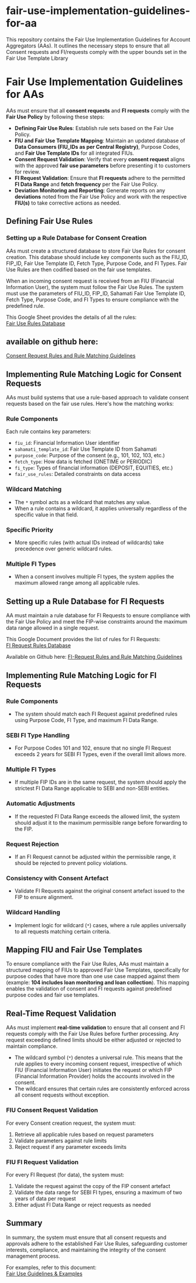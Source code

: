 # fair-use-implementation-guidelines-for-aa
This repository contains the Fair Use Implementation Guidelines for Account Aggregators (AAs). It outlines the necessary steps to ensure that all Consent requests and FI/requests comply with the upper bounds set in the Fair Use Template Library
# Fair Use Implementation Guidelines for AAs

AAs must ensure that all **consent requests** and **FI requests** comply with the **Fair Use Policy** by following these steps:

- **Defining Fair Use Rules**: Establish rule sets based on the Fair Use Policy.  
- **FIU and Fair Use Template Mapping**: Maintain an updated database of **Data Consumers (FIU_IDs as per Central Registry)**, Purpose Codes, and **Fair Use Template IDs** for all integrated FIUs.  
- **Consent Request Validation**: Verify that every **consent request** aligns with the approved **fair use parameters** before presenting it to customers for review.  
- **FI Request Validation**: Ensure that **FI requests** adhere to the permitted **FI Data Range** and **fetch frequency** per the Fair Use Policy.  
- **Deviation Monitoring and Reporting**: Generate reports on any **deviations** noted from the Fair Use Policy and work with the respective **FIU(s)** to take corrective actions as needed.

## Defining Fair Use Rules  

### Setting up a Rule Database for Consent Creation  
AAs must create a structured database to store Fair Use Rules for consent creation. This database should include key components such as the FIU_ID, FIP_ID, Fair Use Template ID, Fetch Type, Purpose Code, and FI Types. Fair Use Rules are then codified based on the fair use templates.  

When an incoming consent request is received from an FIU (Financial Information User), the system must follow the Fair Use Rules. The system must use the parameters of FIU_ID, FIP_ID, Sahamati Fair Use Template ID, Fetch Type, Purpose Code, and FI Types to ensure compliance with the predefined rule.  

This Google Sheet provides the details of all the rules:  
[Fair Use Rules Database](https://docs.google.com/document/d/1NXVrhmrKw99BwUxCeAyyepPRkVj3ioPEuvxhQ2xQyh0/edit?tab=t.0)  

## available on github here:
[Consent Request Rules and Rule Matching Guidelines](Consent%20Request%20Rules%20and%20Rule%20Matching%20Guidelines.md)

 
## Implementing Rule Matching Logic for Consent Requests  

AAs must build systems that use a rule-based approach to validate consent requests based on the fair use rules. Here's how the matching works:  

### Rule Components  
Each rule contains key parameters:  
- `fiu_id`: Financial Information User identifier  
- `sahamati_template_id`: Fair Use Template ID from Sahamati  
- `purpose_code`: Purpose of the consent (e.g., 101, 102, 103, etc.)  
- `fetch_type`: How data is fetched (ONETIME or PERIODIC)  
- `fi_type`: Types of financial information (DEPOSIT, EQUITIES, etc.)  
- `fair_use_rules`: Detailed constraints on data access  

### Wildcard Matching  
- The `*` symbol acts as a wildcard that matches any value.  
- When a rule contains a wildcard, it applies universally regardless of the specific value in that field.  

### Specific Priority  
- More specific rules (with actual IDs instead of wildcards) take precedence over generic wildcard rules.  

### Multiple FI Types  
- When a consent involves multiple FI types, the system applies the maximum allowed range among all applicable rules.  

## Setting up a Rule Database for FI Requests  

AA must maintain a rule database for FI Requests to ensure compliance with the Fair Use Policy and meet the FIP-wise constraints around the maximum data range allowed in a single request.  

This Google Document provides the list of rules for FI Requests:  
[FI Request Rules Database](https://docs.google.com/document/d/1NXVrhmrKw99BwUxCeAyyepPRkVj3ioPEuvxhQ2xQyh0/edit?tab=t.0)  

Available on Github here:
[FI-Request Rules and Rule Matching Guidelines](FI-Request%20Rules%20and%20Rule%20Matching%20Guidelines.md)


## Implementing Rule Matching Logic for FI Requests  

### Rule Components  
- The system should match each FI Request against predefined rules using Purpose Code, FI Type, and maximum FI Data Range.

### SEBI FI Type Handling  
- For Purpose Codes 101 and 102, ensure that no single FI Request exceeds 2 years for SEBI FI Types, even if the overall limit allows more.

### Multiple FI Types  
- If multiple FIP IDs are in the same request, the system should apply the strictest FI Data Range applicable to SEBI and non-SEBI entities.

### Automatic Adjustments  
- If the requested FI Data Range exceeds the allowed limit, the system should adjust it to the maximum permissible range before forwarding to the FIP.

### Request Rejection  
- If an FI Request cannot be adjusted within the permissible range, it should be rejected to prevent policy violations.

### Consistency with Consent Artefact  
- Validate FI Requests against the original consent artefact issued to the FIP to ensure alignment.

### Wildcard Handling  
- Implement logic for wildcard (`*`) cases, where a rule applies universally to all requests matching certain criteria.

## Mapping FIU and Fair Use Templates  

To ensure compliance with the Fair Use Rules, AAs must maintain a structured mapping of FIUs to approved Fair Use Templates, specifically for purpose codes that have more than one use case mapped against them (example: **104 includes loan monitoring and loan collection**). This mapping enables the validation of consent and FI requests against predefined purpose codes and fair use templates.  

## Real-Time Request Validation  

AAs must implement **real-time validation** to ensure that all consent and FI requests comply with the Fair Use Rules before further processing. Any request exceeding defined limits should be either adjusted or rejected to maintain compliance.  

- The wildcard symbol (`*`) denotes a universal rule. This means that the rule applies to every incoming consent request, irrespective of which FIU (Financial Information User) initiates the request or which FIP (Financial Information Provider) holds the accounts involved in the consent.  
- The wildcard ensures that certain rules are consistently enforced across all consent requests without exception.  

### FIU Consent Request Validation  
For every Consent creation request, the system must:  
1. Retrieve all applicable rules based on request parameters  
2. Validate parameters against rule limits  
3. Reject request if any parameter exceeds limits  

### FIU FI Request Validation  
For every FI Request (for data), the system must:  
1. Validate the request against the copy of the FIP consent artefact  
2. Validate the data range for SEBI FI types, ensuring a maximum of two years of data per request  
3. Either adjust FI Data Range or reject requests as needed  

## Summary  

In summary, the system must ensure that all consent requests and approvals adhere to the established Fair Use Rules, safeguarding customer interests, compliance, and maintaining the integrity of the consent management process.  

For examples, refer to this document:  
[Fair Use Guidelines & Examples](https://docs.google.com/document/d/1NXVrhmrKw99BwUxCeAyyepPRkVj3ioPEuvxhQ2xQyh0/edit?tab=t.0)  
